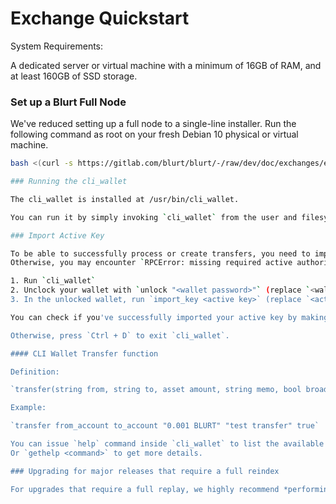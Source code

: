 # Exchange Quickstart

System Requirements:

A dedicated server or virtual machine with a minimum of 16GB of RAM, and at least 160GB of SSD storage.

### Set up a Blurt Full Node

We've reduced setting up a full node to a single-line installer. Run the following command as root on your fresh Debian 10 physical or virtual machine.

```bash
bash <(curl -s https://gitlab.com/blurt/blurt/-/raw/dev/doc/exchanges/exchange.bash)

### Running the cli_wallet

The cli_wallet is installed at /usr/bin/cli_wallet.

You can run it by simply invoking `cli_wallet` from the user and filesystem location of your choice.  Wallet.json will be stored there.

### Import Active Key

To be able to successfully process or create transfers, you need to import the active key of the account being tracked.
Otherwise, you may encounter `RPCError: missing required active authority : Missing Active Authority xxxuser`.

1. Run `cli_wallet`
2. Unclock your wallet with `unlock "<wallet password>"` (replace `<wallet password>` with your wallet's password; the double quotes are needed)
3. In the unlocked wallet, run `import_key <active key>` (replace `<active key>` with your exchange account's active key)

You can check if you've successfully imported your active key by making a test transfer.

Otherwise, press `Ctrl + D` to exit `cli_wallet`.

#### CLI Wallet Transfer function

Definition:

`transfer(string from, string to, asset amount, string memo, bool broadcast)`

Example:

`transfer from_account to_account "0.001 BLURT" "test transfer" true`

You can issue `help` command inside `cli_wallet` to list the available commands.
Or `gethelp <command>` to get more details.

### Upgrading for major releases that require a full reindex

For upgrades that require a full replay, we highly recommend *performing the upgrade on a separate server* in order to minimize downtime of your wallet. When the replay is complete, switch to the server running the newer version of Blurt.
```
